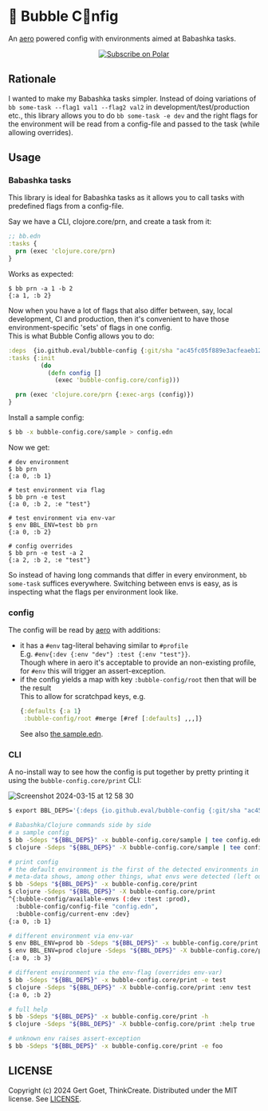 # 🫧 Bubble C🫧nfig

An [aero](https://github.com/juxt/aero) powered config with environments aimed at Babashka tasks.

<p align="center">
<a href="https://polar.sh/eval"><picture><source media="(prefers-color-scheme: dark)" srcset="https://polar.sh/embed/subscribe.svg?org=eval&label=Subscribe&darkmode"><img alt="Subscribe on Polar" src="https://polar.sh/embed/subscribe.svg?org=eval&label=Subscribe"></picture></a>
</p>

## Rationale

I wanted to make my Babashka tasks simpler. Instead of doing variations of `bb some-task --flag1 val1 --flag2 val2` in development/test/production etc., this library allows you to do `bb some-task -e dev` and the right flags for the environment will be read from a config-file and passed to the task (while allowing overrides).

## Usage

### Babashka tasks

This library is ideal for Babashka tasks as it allows you to call tasks with predefined flags from a config-file.

Say we have a CLI, clojore.core/prn, and create a task from it:

```clojure
;; bb.edn
:tasks {
  prn (exec 'clojure.core/prn)
}
```

Works as expected:
```shell
$ bb prn -a 1 -b 2
{:a 1, :b 2}
```

Now when you have a lot of flags that also differ between, say, local development, CI and production, then it's convenient to have those environment-specific 'sets' of flags in one config.  
This is what Bubble Config allows you to do:

```clojure
:deps  {io.github.eval/bubble-config {:git/sha "ac45fc05f889e3acfeaeb12e919908e6e42a1c66"}}
:tasks {:init
         (do
           (defn config []
             (exec 'bubble-config.core/config)))

  prn (exec 'clojure.core/prn {:exec-args (config)})
}
```

Install a sample config:
```bash
$ bb -x bubble-config.core/sample > config.edn
```

Now we get:

```shell
# dev environment
$ bb prn
{:a 0, :b 1}

# test environment via flag
$ bb prn -e test
{:a 0, :b 2, :e "test"}

# test environment via env-var
$ env BBL_ENV=test bb prn
{:a 0, :b 2}

# config overrides
$ bb prn -e test -a 2
{:a 2, :b 2, :e "test"}
```

So instead of having long commands that differ in every environment, `bb some-task` suffices everywhere. Switching between envs is easy, as is inspecting what the flags per environment look like.

### config

The config will be read by [aero](https://github.com/juxt/aero) with additions:
- it has a `#env` tag-literal behaving similar to `#profile`  
  E.g. `#env{:dev {:env "dev"} :test {:env "test"}}`.  
  Though where in aero it's acceptable to provide an non-existing profile, for `#env` this will trigger an assert-exception.
- if the config yields a map with key `:bubble-config/root` then that will be the result  
  This to allow for scratchpad keys, e.g.
  ```clojure
  {:defaults {:a 1}
   :bubble-config/root #merge [#ref [:defaults] ,,,]}
  ```
  See also [the sample.edn](./resources/sample.edn).

### CLI

A no-install way to see how the config is put together by pretty printing it using the `bubble-config.core/print` CLI:

![Screenshot 2024-03-15 at 12 58 30](https://github.com/eval/bubble-config/assets/290596/ae7af76b-1ae1-4fb5-8bc0-cc9c1279bedb)


``` bash
$ export BBL_DEPS='{:deps {io.github.eval/bubble-config {:git/sha "ac45fc05f889e3acfeaeb12e919908e6e42a1c66"}}}'

# Babashka/Clojure commands side by side
# a sample config
$ bb -Sdeps "${BBL_DEPS}" -x bubble-config.core/sample | tee config.edn
$ clojure -Sdeps "${BBL_DEPS}" -X bubble-config.core/sample | tee config.edn

# print config
# the default environment is the first of the detected environments in config.edn
# meta-data shows, among other things, what envs were detected (left out in following examples).
$ bb -Sdeps "${BBL_DEPS}" -x bubble-config.core/print
$ clojure -Sdeps "${BBL_DEPS}" -X bubble-config.core/print
^{:bubble-config/available-envs (:dev :test :prod),
  :bubble-config/config-file "config.edn",
  :bubble-config/current-env :dev}
{:a 0, :b 1}

# different environment via env-var
$ env BBL_ENV=prod bb -Sdeps "${BBL_DEPS}" -x bubble-config.core/print
$ env BBL_ENV=prod clojure -Sdeps "${BBL_DEPS}" -X bubble-config.core/print
{:a 0, :b 3}

# different environment via the env-flag (overrides env-var)
$ bb -Sdeps "${BBL_DEPS}" -x bubble-config.core/print -e test
$ clojure -Sdeps "${BBL_DEPS}" -X bubble-config.core/print :env test
{:a 0, :b 2}

# full help
$ bb -Sdeps "${BBL_DEPS}" -x bubble-config.core/print -h
$ clojure -Sdeps "${BBL_DEPS}" -X bubble-config.core/print :help true

# unknown env raises assert-exception
$ bb -Sdeps "${BBL_DEPS}" -x bubble-config.core/print -e foo
```


## LICENSE

Copyright (c) 2024 Gert Goet, ThinkCreate.
Distributed under the MIT license. See [LICENSE](LICENSE).
